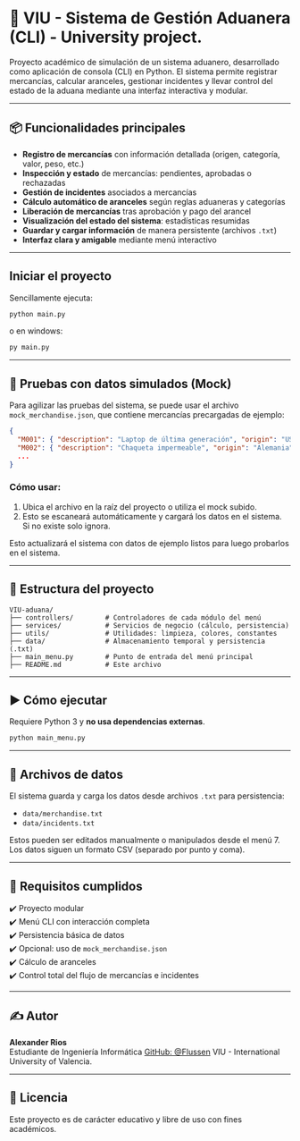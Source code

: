 # 🛃 VIU - Sistema de Gestión Aduanera (CLI) - University project.

Proyecto académico de simulación de un sistema aduanero, desarrollado como aplicación de consola (CLI) en Python. El sistema permite registrar mercancías, calcular aranceles, gestionar incidentes y llevar control del estado de la aduana mediante una interfaz interactiva y modular.

---

## 📦 Funcionalidades principales

- **Registro de mercancías** con información detallada (origen, categoría, valor, peso, etc.)
- **Inspección y estado** de mercancías: pendientes, aprobadas o rechazadas
- **Gestión de incidentes** asociados a mercancías
- **Cálculo automático de aranceles** según reglas aduaneras y categorías
- **Liberación de mercancías** tras aprobación y pago del arancel
- **Visualización del estado del sistema**: estadísticas resumidas
- **Guardar y cargar información** de manera persistente (archivos `.txt`)
- **Interfaz clara y amigable** mediante menú interactivo

---

## Iniciar el proyecto

Sencillamente ejecuta:
```bash
python main.py
```
o en windows:
```bash
py main.py
```

---

## 🧪 Pruebas con datos simulados (Mock)

Para agilizar las pruebas del sistema, se puede usar el archivo `mock_merchandise.json`, que contiene mercancías precargadas de ejemplo:

```json
{
  "M001": { "description": "Laptop de última generación", "origin": "USA", ... },
  "M002": { "description": "Chaqueta impermeable", "origin": "Alemania", ... },
  ...
}
```

### Cómo usar:

1. Ubica el archivo en la raíz del proyecto o utiliza el mock subido.
2. Esto se escaneará automáticamente y cargará los datos en el sistema. Si no existe solo ignora.

Esto actualizará el sistema con datos de ejemplo listos para luego probarlos en el sistema.

---

## 📁 Estructura del proyecto

```
VIU-aduana/
├── controllers/        # Controladores de cada módulo del menú
├── services/           # Servicios de negocio (cálculo, persistencia)
├── utils/              # Utilidades: limpieza, colores, constantes
├── data/               # Almacenamiento temporal y persistencia (.txt)
├── main_menu.py        # Punto de entrada del menú principal
├── README.md           # Este archivo
```

---

## ▶️ Cómo ejecutar

Requiere Python 3 y **no usa dependencias externas**.

```bash
python main_menu.py
```

---

## 💾 Archivos de datos

El sistema guarda y carga los datos desde archivos `.txt` para persistencia:

- `data/merchandise.txt`
- `data/incidents.txt`

Estos pueden ser editados manualmente o manipulados desde el menú 7.
Los datos siguen un formato CSV (separado por punto y coma).

---

## 📌 Requisitos cumplidos

✔️ Proyecto modular  
✔️ Menú CLI con interacción completa  
✔️ Persistencia básica de datos  
✔️ Opcional: uso de `mock_merchandise.json`  
✔️ Cálculo de aranceles  
✔️ Control total del flujo de mercancías e incidentes  

---

## ✍️ Autor

**Alexander Rios**  
Estudiante de Ingeniería Informática
[GitHub: @Flussen](https://github.com/Flussen)
VIU - International University of Valencia.

---

## 🏁 Licencia

Este proyecto es de carácter educativo y libre de uso con fines académicos.